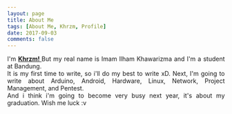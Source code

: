 ```yaml
---
layout: page
title: About Me
tags: [About Me, Khrzm, Profile]
date: 2017-09-03
comments: false
---
```

    
<div style="text-align:justify"><a>I'm </a><a href="http://khrzm.github.io/"><b>Khrzm! </b></a><a>But my real name is Imam Ilham Khawarizma and I'm a student at Bandung.</a><br>
	<a>It is my first time to write, so i'll do my best to write xD. Next, I'm going to write about Arduino, Android, Hardware, Linux, Network, Project Management, and Pentest.</a><br>
<a>And i think i'm going to become very busy next year, it's about my graduation. Wish me luck :v</a><br>
</div>
